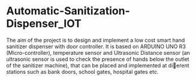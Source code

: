 # Automatic-Sanitization-Dispenser_IOT

The aim of the project is to design and implement a low cost smart hand sanitizer dispenser
with door controller. It is based on ARDUINO UNO R3 (Micro-controller), temperature sensor
and Ultrasonic Distance sensor (an ultrasonic sensor is used to check the presence of hands below
the outlet of the sanitizer machine), that can be placed and implemented at dierent stations such
as bank doors, school gates, hospital gates etc.
